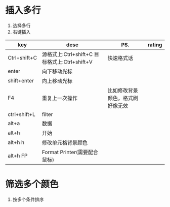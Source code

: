 # 插入多行

1. 选择多行
2. 右键插入


| key          | desc                                          | PS.                              | rating |
| ------------ | --------------------------------------------- | -------------------------------- | ------ |
| Ctrl+shift+C | 源格式上:Ctrl+shift+C 目标格式上:Ctrl+shift+V | 快速格式话                                  |        |
| enter        | 向下移动光标                                  |                                  |        |
| shift+enter  | 向上移动光标                                  |                                  |
| F4           | 重复上一次操作                                | 比如修改背景颜色，格式刷好像无效 |
| ctrl+shift+L | filter                                        |                                  |
| alt+a        | 数据                                          |                                  |
| alt+h        | 开始                                          |                                  |
| alt+h h      | 修改单元格背景颜色                            |                                  |
| alt+h FP     | Format Printer(需要配合鼠标)                  |                                  |

# 筛选多个颜色

1. 按多个条件排序 



